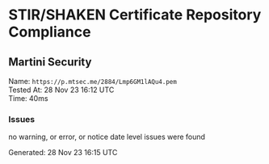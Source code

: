 # STIR/SHAKEN Certificate Repository Compliance

## Martini Security

Name: `https://p.mtsec.me/2884/Lmp6GM1lAQu4.pem`\
Tested At: 28 Nov 23 16:12 UTC\
Time: 40ms

### Issues

no warning, or error, or notice date level issues were found

Generated: 28 Nov 23 16:15 UTC